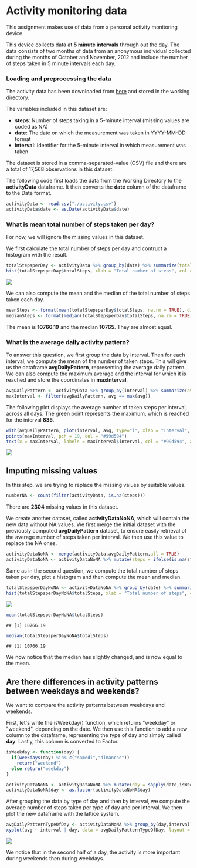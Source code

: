 Activity monitoring data
========================

This assignment makes use of data from a personal activity monitoring device.

This device collects data at **5 minute intervals** through out the day. The data consists of two months of data from an anonymous individual collected during the months of October and November, 2012 and include the number of steps taken in 5 minute intervals each day.

### Loading and preprocessing the data

The activity data has been downloaded from [here](https://d396qusza40orc.cloudfront.net/repdata%2Fdata%2Factivity.zip) and stored in the working directory.

The variables included in this dataset are:

-   **steps**: Number of steps taking in a 5-minute interval (missing values are coded as NA)
-   **date**: The date on which the measurement was taken in YYYY-MM-DD format
-   **interval**: Identifier for the 5-minute interval in which measurement was taken

The dataset is stored in a comma-separated-value (CSV) file and there are a total of 17,568 observations in this dataset.

The following code first loads the data from the Working Directory to the **activityData** dataframe. It then converts the **date** column of the dataframe to the Date format.

``` r
activityData <- read.csv("./activity.csv")
activityData$date <- as.Date(activityData$date)
```

### What is mean total number of steps taken per day?

For now, we will ignore the missing values in this dataset.

We first calculate the total number of steps per day and contruct a histogram with the result.

``` r
totalStepsperDay <- activityData %>% group_by(date) %>% summarize(totalSteps = sum(steps))
hist(totalStepsperDay$totalSteps, xlab = "Total number of steps", col = "#2b8cbe", border = "white", main = "Total number of steps per day")
```

![](PA1_template_files/figure-markdown_github/unnamed-chunk-1-1.png)

We can also compute the mean and the median of the total number of steps taken each day.

``` r
meanSteps <- format(mean(totalStepsperDay$totalSteps, na.rm = TRUE), digits = 7)
medianSteps <- format(median(totalStepsperDay$totalSteps, na.rm = TRUE), digits = 7)
```

The mean is **10766.19** and the median **10765**. They are almost equal.

### What is the average daily activity pattern?

To answer this question, we first group the data by interval. Then for each interval, we compute the mean of the number of taken steps. This will give us the dataframe **avgDailyPattern**, representing the average daily pattern. We can also compute the maximum average and the interval for which it is reached and store the coordinates in **maxInterval**.

``` r
avgDailyPattern <- activityData %>% group_by(interval) %>% summarize(avg = mean(steps,na.rm = TRUE))
maxInterval <- filter(avgDailyPattern, avg == max(avg))
```

The following plot displays the average number of taken steps per interval, across all days. The green point represents the maximum, which is reached for the interval **835**.

``` r
with(avgDailyPattern, plot(interval, avg, type="l", xlab = "Interval", ylab = "Average number of taken steps", main = "Average Daily Pattern", col = "#2b8cbe", lwd = 2))
points(maxInterval, pch = 19, col = "#99d594")
text(x = maxInterval, labels = maxInterval$interval, col = "#99d594", adj = 1, font = 2)
```

![](PA1_template_files/figure-markdown_github/unnamed-chunk-4-1.png)

Imputing missing values
-----------------------

In this step, we are trying to replace the missing values by suitable values.

``` r
numberNA <- count(filter(activityData, is.na(steps)))
```

There are **2304** missing values in this dataset.

We create another dataset, called **activityDataNoNA**, which will contain the new data without NA values. We first merge the initial dataset with the previously computed **avgDailyPattern** dataset, to ensure easily retrieval of the average number of steps taken per interval. We then use this value to replace the NA ones.

``` r
activityDataNoNA <- merge(activityData,avgDailyPattern,all = TRUE)
activityDataNoNA <- activityDataNoNA %>% mutate(steps = ifelse(is.na(steps),avg,steps))
```

Same as in the second question, we compute the total number of steps taken per day, plot a histogram and then compute the mean and median.

``` r
totalStepsperDayNoNA <- activityDataNoNA %>% group_by(date) %>% summarize(totalSteps = sum(steps))
hist(totalStepsperDayNoNA$totalSteps, xlab = "Total number of steps", col = "#2b8cbe", border = "white", main = "Total number of steps per day")
```

![](PA1_template_files/figure-markdown_github/unnamed-chunk-7-1.png)

``` r
mean(totalStepsperDayNoNA$totalSteps)
```

    ## [1] 10766.19

``` r
median(totalStepsperDayNoNA$totalSteps)
```

    ## [1] 10766.19

We now notice that the median has slightly changed, and is now equal to the mean.

Are there differences in activity patterns between weekdays and weekends?
-------------------------------------------------------------------------

We want to compare the activity patterns between weekdays and weekends.

First, let's write the isWeekday() function, which returns "weekday" or "weekend", depending on the date. We then use this function to add a new column to the dataframe, representing the type of day and simply called **day**. Lastly, this column is converted to Factor.

``` r
isWeekday <- function(day) {
  if(weekdays(day) %in% c("samedi","dimanche")) 
    return("weekend") 
  else return("weekday")
}

activityDataNoNA <- activityDataNoNA %>% mutate(day = sapply(date,isWeekday))
activityDataNoNA$day <- as.factor(activityDataNoNA$day)
```

After grouping the data by type of day and then by interval, we compute the average number of steps taken per type of day and per interval. We then plot the new dataframe with the lattice system.

``` r
avgDailyPatternTypeOfDay <- activityDataNoNA %>% group_by(day,interval) %>% summarize(avg = mean(steps))
xyplot(avg ~ interval | day, data = avgDailyPatternTypeOfDay, layout = c(1,2),type = "l", col = "#2b8cbe", lwd = 2, par.settings = list(strip.background=list(col="#99d594")), main = "Average daily pattern per type of day", ylab = "Average number of taken steps")
```

![](PA1_template_files/figure-markdown_github/unnamed-chunk-9-1.png)

We notice that in the second half of a day, the activity is more important during weekends then during weekdays.
